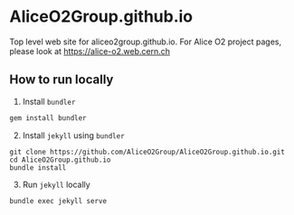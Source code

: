 # AliceO2Group.github.io

Top level web site for aliceo2group.github.io. For Alice O2 project pages, please look at https://alice-o2.web.cern.ch

## How to run locally
1. Install `bundler`
```bash
gem install bundler
```

2. Install `jekyll` using `bundler`
```
git clone https://github.com/AliceO2Group/AliceO2Group.github.io.git
cd AliceO2Group.github.io
bundle install
```

3. Run `jekyll` locally
```bash
bundle exec jekyll serve
```
